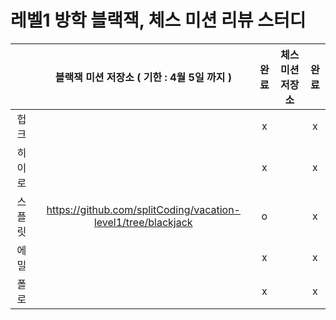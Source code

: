 # 레벨1 방학 블랙잭, 체스 미션 리뷰 스터디


|  | 블랙잭 미션 저장소 ( 기한 : 4월 5일 까지 )| 완료 | 체스 미션 저장소 | 완료 |
| :-----: | :-------------: | :-------: | :-------: | :---------: |
| 헙크      |  |x| |x|
| 히이로    |  |x| |x|
| 스플릿    |https://github.com/splitCoding/vacation-level1/tree/blackjack|o| |x|
| 에밀      |  |x| |x|
| 폴로      |  |x| |x|
